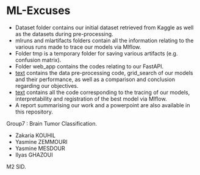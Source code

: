 # ML-Excuses
- Dataset folder contains our initial dataset retrieved from Kaggle as well as the datasets during pre-processing.
- mlruns and mlartifacts folders contain all the information relating to the various runs made to trace our models via Mlflow.
- Folder tmp is a temporary folder for saving various artifacts (e.g. confusion matrix).
- Folder web_app contains the codes relating to our FastAPI.
- [text](brain-tumor.ipynb) contains the data pre-processing code, grid_search of our models and their performance, as well as a comparison and conclusion regarding our objectives.
- [text](mlflow.ipynb) contains all the code corresponding to the tracing of our models, interpretability and registration of the best model via Mlflow.
- A report summarising our work and a powerpoint are also available in this repository.

Group7 : Brain Tumor Classification.
- Zakaria KOUHIL
- Yasmine ZEMMOURI
- Yasmine MESDOUR
- Ilyas GHAZOUI

M2 SID.